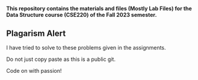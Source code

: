 #### This repository contains the materials and files (Mostly Lab Files) for the Data Structure course (CSE220) of the Fall 2023 semester.

## Plagarism Alert

I have tried to solve to these problems given in the assignments.

Do not just copy paste as this is a public git.

Code on with passion!
